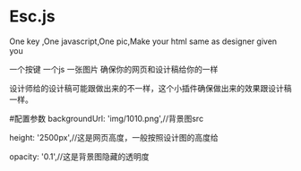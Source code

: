 # Esc.js
One key ,One javascript,One pic,Make your html same as designer given you


一个按键 一个js 一张图片 确保你的网页和设计稿给你的一样

设计师给的设计稿可能跟做出来的不一样，这个小插件确保做出来的效果跟设计稿一样。

#配置参数
backgroundUrl: 'img/1010.png',//背景图src

height: '2500px',//这是网页高度，一般按照设计图的高度给

opacity: '0.1',//这是背景图隐藏的透明度
